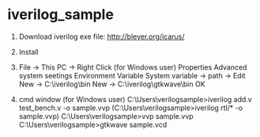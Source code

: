 # iverilog_sample

1. Download iverilog exe file:
http://bleyer.org/icarus/
   
2. Install

3. File -> This PC -> Right Click (for Windows user)
  Properties
  Advanced system seetings
  Environment Variable
  System variable -> path -> Edit
  New -> C:\iverilog\bin
  New -> C:\iverilog\gtkwave\bin
  OK

4. cmd window (for Windows user)
  C:\Users\verilogsample>iverilog add.v test_bench.v -o sample.vvp
  (C:\Users\verilogsample>iverilog rtl/* -o sample.vvp)
  C:\Users\verilogsample>vvp sample.vvp
  C:\Users\verilogsample>gtkwave sample.vcd
